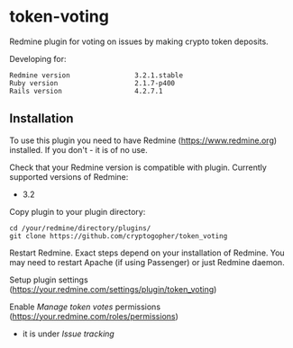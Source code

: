 # token-voting

Redmine plugin for voting on issues by making crypto token deposits.

Developing for:
```
Redmine version                3.2.1.stable
Ruby version                   2.1.7-p400
Rails version                  4.2.7.1
```

## Installation

To use this plugin you need to have Redmine (https://www.redmine.org) installed. If you don't - it is of no use.

Check that your Redmine version is compatible with plugin. Currently supported versions of Redmine:
- 3.2

Copy plugin to your plugin directory:
```
cd /your/redmine/directory/plugins/
git clone https://github.com/cryptogopher/token_voting
```

Restart Redmine. Exact steps depend on your installation of Redmine. You may need to restart Apache (if using Passenger) or just Redmine daemon.

Setup plugin settings (https://your.redmine.com/settings/plugin/token_voting)

Enable _Manage token votes_ permissions (https://your.redmine.com/roles/permissions)
- it is under _Issue tracking_
